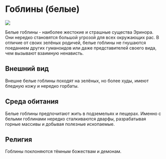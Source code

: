 # Гоблины (белые)

![](https://www.bestiary.us/files/images/jack-malone-01-11.preview.jpg)

Белые гоблины - наиболее жестокие и страшные существа Эринора. Они нередко становятся большой угрозой для всех окружающих рас. В отличие от своих зелёных родичей, белые гоблины не гнушаются поеданием других гуманоидов или даже представителей своего вида, чем вызывают взаимную ненависть.

## Внешний вид

Внешне белые гоблины походят на зелёных, но более худы, имеют бледную кожу и нередко горбаты.

## Среда обитания

Белые гоблины предпочитают жить в подземельях и пещерах. Именно с белыми гоблинами нередко сталкиваются дварфы, разрабатывая горные массивы и добывая полезные ископаемые.

## Религия

Гоблины поклоняются тёмным божествам и демонам.

